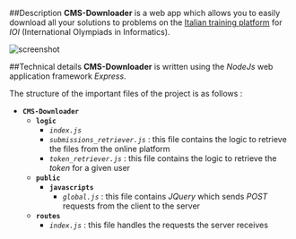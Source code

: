 ##Description
**CMS-Downloader** is a web app which allows you to easily download all your solutions to problems
on the [Italian training platform](http://cms.di.unipi.it) for *IOI* (International Olympiads in Informatics).

![screenshot](https://cloud.githubusercontent.com/assets/11651747/10234647/5291c606-6896-11e5-857b-b9395e66ca21.png)

##Technical details
**CMS-Downloader** is written using the *NodeJs* web application framework *Express*.

The structure of the important files of the project is as follows :

* **`CMS-Downloader`**
    * **`logic`**
        * *`index.js`*
        * *`submissions_retriever.js`* : this file contains the logic to retrieve the files from the online platform
        * *`token_retriever.js`* : this file contains the logic to retrieve the *token* for a given user
    * **`public`**
        * **`javascripts`**
            * *`global.js`* : this file contains *JQuery* which sends *POST* requests from the client to the server
    * **`routes`**
        * *`index.js`* : this file handles the requests the server receives
    